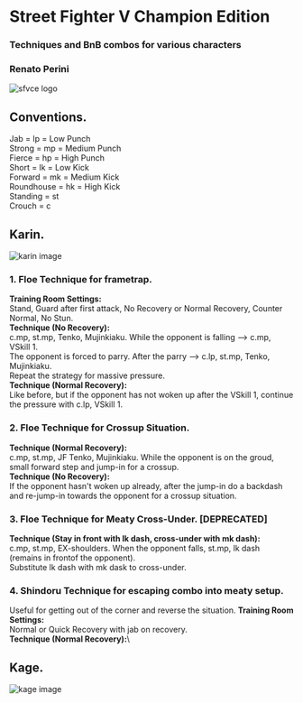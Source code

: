 # Street Fighter V Champion Edition
### Techniques and BnB combos for various characters
### Renato Perini

![sfvce logo](https://www.spaziogames.it/images/2019/11/Street-Fighter-V-Champion-Edition_2019_11-17-19_016.png)

## Conventions.
Jab = lp = Low Punch\
Strong = mp = Medium Punch\
Fierce = hp = High Punch\
Short = lk = Low Kick\
Forward = mk = Medium Kick\
Roundhouse = hk = High Kick\
Standing = st\
Crouch = c

## Karin.
![karin image](http://i2.wp.com/shoryuken.com/wp-content/uploads/2017/03/sfv-karin-ready-pose.jpg?fit=750%2C400&resize=750%2C400)
### 1. Floe Technique for frametrap.
**Training Room Settings:**\
Stand, Guard after first attack, No Recovery or Normal Recovery, Counter Normal, No Stun.\
**Technique (No Recovery):**\
c.mp, st.mp, Tenko, Mujinkiaku. While the opponent is falling --> c.mp, VSkill 1.\
The opponent is forced to parry. After the parry --> c.lp, st.mp, Tenko, Mujinkiaku.\
Repeat the strategy for massive pressure.\
**Technique (Normal Recovery):**\
Like before, but if the opponent has not woken up after the VSkill 1, continue the pressure with c.lp, VSkill 1.

### 2. Floe Technique for Crossup Situation.
**Technique (Normal Recovery):**\
c.mp, st.mp, JF Tenko, Mujinkiaku. While the opponent is on the groud, small forward step and jump-in for a crossup.\
**Technique (No Recovery):**\
If the opponent hasn't woken up already, after the jump-in do a backdash and re-jump-in towards the opponent for a crossup situation.

### 3. Floe Technique for Meaty Cross-Under. **[DEPRECATED]**
**Technique (Stay in front with lk dash, cross-under with mk dash):**\
c.mp, st.mp, EX-shoulders. When the opponent falls, st.mp, lk dash (remains in frontof the opponent).\
Substitute lk dash with mk dask to cross-under.

### 4. Shindoru Technique for escaping combo into meaty setup.
Useful for getting out of the corner and reverse the situation.
**Training Room Settings:**\
Normal or Quick Recovery with jab on recovery.\
**Technique (Normal Recovery):**\

## Kage.
![kage image](https://4.bp.blogspot.com/-JovJG7rwddc/XBfNL5bpFjI/AAAAAAAASuE/deFP9MFXWmExGKbBQGfFtneuDfYyBcMEACLcBGAs/s1600/Street-Fighter-V.png)

